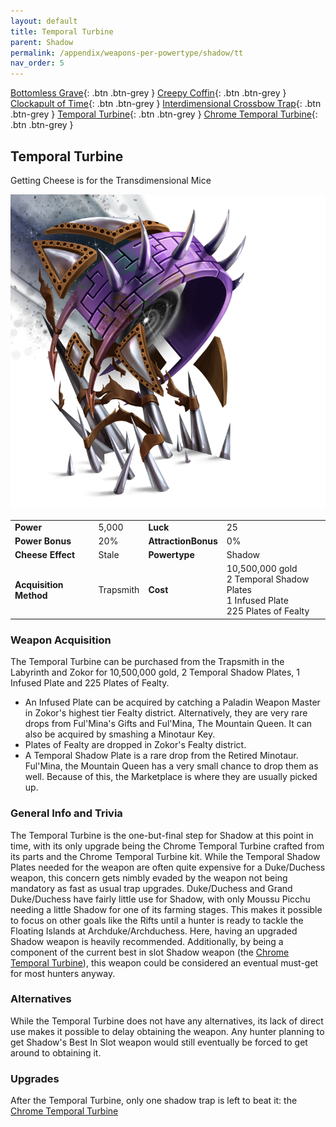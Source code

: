 ```yaml
---
layout: default
title: Temporal Turbine
parent: Shadow
permalink: /appendix/weapons-per-powertype/shadow/tt
nav_order: 5
---
```

<span class="fs-1">[Bottomless Grave](/appendix/weapons-per-powertype/shadow/bg){: .btn .btn-grey } </span><span class="fs-1"> [Creepy Coffin](/appendix/weapons-per-powertype/shadow/coffin){: .btn .btn-grey } </span><span class="fs-1"> [Clockapult of Time](/appendix/weapons-per-powertype/shadow/cot){: .btn .btn-grey } </span><span class="fs-1"> [Interdimensional Crossbow Trap](/appendix/weapons-per-powertype/shadow/idct){: .btn .btn-grey } </span><span class="fs-1"> [Temporal Turbine](/appendix/weapons-per-powertype/shadow/tt){: .btn .btn-grey } </span><span class="fs-1"> [Chrome Temporal Turbine](/appendix/weapons-per-powertype/shadow/ctt){: .btn .btn-grey } </span>

## Temporal Turbine
Getting Cheese is for the Transdimensional Mice

<img src="/assets/images/tt.png" alt="Temporal Turbine's Image" width="600">

|||||
|---|---|---|---|
| __Power__ 	| 5,000 	| __Luck__ 	| 25 	|
| __Power Bonus__ 	| 20% 	|__AttractionBonus__ 	| 0% 	|
| __Cheese Effect__ 	| Stale	| __Powertype__ 	| Shadow 	|
| __Acquisition Method__ 	| Trapsmith	| __Cost__ 	| 10,500,000 gold <br> 2 Temporal Shadow Plates <br> 1 Infused Plate <br> 225 Plates of Fealty|

### Weapon Acquisition
The Temporal Turbine can be purchased from the Trapsmith in the Labyrinth and Zokor for 10,500,000 gold, 2 Temporal Shadow Plates, 1 Infused Plate and 225 Plates of Fealty. 
- An Infused Plate can be acquired by catching a Paladin Weapon Master in Zokor's highest tier Fealty district. Alternatively, they are very rare drops from Ful'Mina's Gifts and Ful'Mina, The Mountain Queen. It can also be acquired by smashing a Minotaur Key.
- Plates of Fealty are dropped in Zokor's Fealty district.
- A Temporal Shadow Plate is a rare drop from the Retired Minotaur. Ful'Mina, the Mountain Queen has a very small chance to drop them as well. Because of this, the Marketplace is where they are usually picked up.

### General Info and Trivia
The Temporal Turbine is the one-but-final step for Shadow at this point in time, with its only upgrade being the Chrome Temporal Turbine crafted from its parts and the Chrome Temporal Turbine kit.
While the Temporal Shadow Plates needed for the weapon are often quite expensive for a Duke/Duchess weapon, this concern gets nimbly evaded by the weapon not being mandatory as fast as usual trap upgrades. Duke/Duchess and Grand Duke/Duchess have fairly little use for Shadow, with only Moussu Picchu needing a little Shadow for one of its farming stages. This makes it possible to focus on other goals like the Rifts until a hunter is ready to tackle the Floating Islands at Archduke/Archduchess. Here, having an upgraded Shadow weapon is heavily recommended. Additionally, by being a component of the current best in slot Shadow weapon (the [Chrome Temporal Turbine](/appendix/weapons-per-powertype/shadow/ctt)), this weapon could be considered an eventual must-get for most hunters anyway.


### Alternatives
While the Temporal Turbine does not have any alternatives, its lack of direct use makes it possible to delay obtaining the weapon. Any hunter planning to get Shadow's Best In Slot weapon would still eventually be forced to get around to obtaining it.

### Upgrades
After the Temporal Turbine, only one shadow trap is left to beat it: the [Chrome Temporal Turbine](/appendix/weapons-per-powertype/shadow/ctt)
